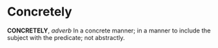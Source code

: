 # Concretely

**CONCRETELY**, _adverb_ In a concrete manner; in a manner to include the subject with the predicate; not abstractly.